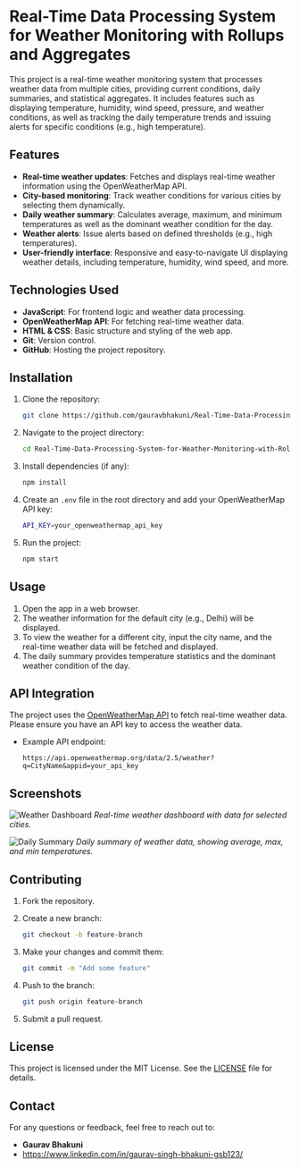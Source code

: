 # Real-Time Data Processing System for Weather Monitoring with Rollups and Aggregates

This project is a real-time weather monitoring system that processes weather data from multiple cities, providing current conditions, daily summaries, and statistical aggregates. It includes features such as displaying temperature, humidity, wind speed, pressure, and weather conditions, as well as tracking the daily temperature trends and issuing alerts for specific conditions (e.g., high temperature).

## Features

- **Real-time weather updates**: Fetches and displays real-time weather information using the OpenWeatherMap API.
- **City-based monitoring**: Track weather conditions for various cities by selecting them dynamically.
- **Daily weather summary**: Calculates average, maximum, and minimum temperatures as well as the dominant weather condition for the day.
- **Weather alerts**: Issue alerts based on defined thresholds (e.g., high temperatures).
- **User-friendly interface**: Responsive and easy-to-navigate UI displaying weather details, including temperature, humidity, wind speed, and more.

## Technologies Used

- **JavaScript**: For frontend logic and weather data processing.
- **OpenWeatherMap API**: For fetching real-time weather data.
- **HTML & CSS**: Basic structure and styling of the web app.
- **Git**: Version control.
- **GitHub**: Hosting the project repository.

## Installation

1. Clone the repository:

    ```bash
    git clone https://github.com/gauravbhakuni/Real-Time-Data-Processing-System-for-Weather-Monitoring-with-Rollups-and-Aggregates.git
    ```

2. Navigate to the project directory:

    ```bash
    cd Real-Time-Data-Processing-System-for-Weather-Monitoring-with-Rollups-and-Aggregates
    ```

3. Install dependencies (if any):

    ```bash
    npm install
    ```

4. Create an `.env` file in the root directory and add your OpenWeatherMap API key:

    ```bash
    API_KEY=your_openweathermap_api_key
    ```

5. Run the project:

    ```bash
    npm start
    ```

## Usage

1. Open the app in a web browser.
2. The weather information for the default city (e.g., Delhi) will be displayed.
3. To view the weather for a different city, input the city name, and the real-time weather data will be fetched and displayed.
4. The daily summary provides temperature statistics and the dominant weather condition of the day.

## API Integration

The project uses the [OpenWeatherMap API](https://openweathermap.org/api) to fetch real-time weather data. Please ensure you have an API key to access the weather data.

- Example API endpoint:

    ```
    https://api.openweathermap.org/data/2.5/weather?q=CityName&appid=your_api_key
    ```

## Screenshots

![Weather Dashboard](screenshot1.png)
*Real-time weather dashboard with data for selected cities.*

![Daily Summary](screenshot2.png)
*Daily summary of weather data, showing average, max, and min temperatures.*

## Contributing

1. Fork the repository.
2. Create a new branch:

    ```bash
    git checkout -b feature-branch
    ```

3. Make your changes and commit them:

    ```bash
    git commit -m "Add some feature"
    ```

4. Push to the branch:

    ```bash
    git push origin feature-branch
    ```

5. Submit a pull request.

## License

This project is licensed under the MIT License. See the [LICENSE](LICENSE) file for details.

## Contact

For any questions or feedback, feel free to reach out to:

- **Gaurav Bhakuni**
- https://www.linkedin.com/in/gaurav-singh-bhakuni-gsb123/
